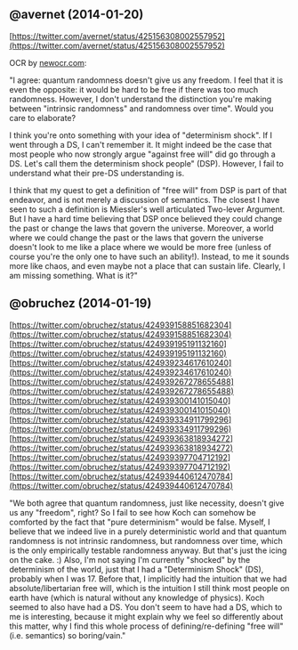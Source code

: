 ## @avernet (2014-01-20)

[https://twitter.com/avernet/status/425156308002557952](https://twitter.com/avernet/status/425156308002557952)

OCR by [newocr.com](http://www.newocr.com/):

"I agree: quantum randomness doesn't give us any freedom. I feel that it is even the opposite: it would be hard to be free if there was too much randomness. However, I don't understand the distinction you're making between "intrinsic randomness" and randomness over time". Would you care to elaborate?

I think you're onto something with your idea of "determinism shock". If I went through a DS, I can't remember it. It might indeed be the case that most people who now strongly argue "against free will" did go through a DS. Let's call them the determinism shock people" (DSP). However, I fail to understand what their pre-DS understanding is.

I think that my quest to get a definition of "free will" from DSP is part of that endeavor, and is not merely a discussion of semantics. The closest I have seen to such a definition is Miessler's well articulated Two-lever Argument. But I have a hard time believing that DSP once believed they could change the past or change the laws that govern the universe. Moreover, a world where we could change the past or the laws that govern the universe doesn't look to me like a place where we would be more free (unless of course you're the only one to have such an ability!). Instead, to me it sounds more like chaos, and even maybe not a place that can sustain life. Clearly, I am missing something. What is it?"

## @obruchez (2014-01-19)

[https://twitter.com/obruchez/status/424939158851682304](https://twitter.com/obruchez/status/424939158851682304)
[https://twitter.com/obruchez/status/424939195191132160](https://twitter.com/obruchez/status/424939195191132160)
[https://twitter.com/obruchez/status/424939234617610240](https://twitter.com/obruchez/status/424939234617610240)
[https://twitter.com/obruchez/status/424939267278655488](https://twitter.com/obruchez/status/424939267278655488)
[https://twitter.com/obruchez/status/424939300141015040](https://twitter.com/obruchez/status/424939300141015040)
[https://twitter.com/obruchez/status/424939334911799296](https://twitter.com/obruchez/status/424939334911799296)
[https://twitter.com/obruchez/status/424939363818934272](https://twitter.com/obruchez/status/424939363818934272)
[https://twitter.com/obruchez/status/424939397704712192](https://twitter.com/obruchez/status/424939397704712192)
[https://twitter.com/obruchez/status/424939440612470784](https://twitter.com/obruchez/status/424939440612470784)

"We both agree that quantum randomness, just like necessity, doesn't give us any "freedom", right? So I fail to see how Koch can somehow be comforted by the fact that "pure determinism" would be false. Myself, I believe that we indeed live in a purely deterministic world and that quantum randomness is not intrinsic randomness, but randomness over time, which is the only empirically testable randomness anyway. But that's just the icing on the cake. :) Also, I'm not saying I'm currently "shocked" by the determinism of the world, just that I had a "Determinism Shock" (DS), probably when I was 17. Before that, I implicitly had the intuition that we had absolute/libertarian free will, which is the intuition I still think most people on earth have (which is natural without any knowledge of physics). Koch seemed to also have had a DS. You don't seem to have had a DS, which to me is interesting, because it might explain why we feel so differently about this matter, why I find this whole process of defining/re-defining "free will" (i.e. semantics) so boring/vain."
